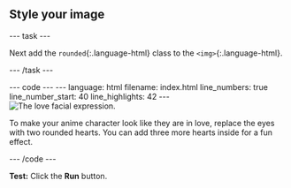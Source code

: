 <h2 class="c-project-heading--task">Style your image</h2>

--- task ---

Next add the `rounded`{:.language-html} class to the `<img>`{:.language-html}.

--- /task ---

<div class="c-project-code">
--- code ---
---
language: html
filename: index.html
line_numbers: true
line_number_start: 40
line_highlights: 42
---
    <!-- The first drawing and instructions go here -->
    <section>
      <img class="dashed-border rounded" src="love.png" alt="The love facial expression.">
      <p>To make your anime character look like they are in love, replace the eyes with two rounded hearts. You can add three more hearts inside for a fun effect.</p>
    </section>

--- /code ---
</div>


**Test:** Click the **Run** button. 